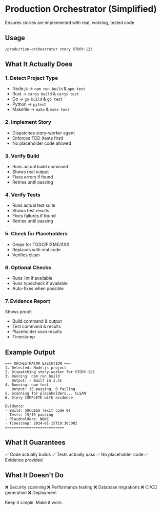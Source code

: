 # Production Orchestrator (Simplified)

Ensures stories are implemented with real, working, tested code.

## Usage
```
/production-orchestrator story STORY-123
```

## What It Actually Does

### 1. Detect Project Type
- Node.js → `npm run build` & `npm test`
- Rust → `cargo build` & `cargo test`
- Go → `go build` & `go test`
- Python → `pytest`
- Makefile → `make` & `make test`

### 2. Implement Story
- Dispatches story-worker agent
- Enforces TDD (tests first)
- No placeholder code allowed

### 3. Verify Build
- Runs actual build command
- Shows real output
- Fixes errors if found
- Retries until passing

### 4. Verify Tests
- Runs actual test suite
- Shows test results
- Fixes failures if found
- Retries until passing

### 5. Check for Placeholders
- Greps for TODO/FIXME/XXX
- Replaces with real code
- Verifies clean

### 6. Optional Checks
- Runs lint if available
- Runs typecheck if available
- Auto-fixes when possible

### 7. Evidence Report
Shows proof:
- Build command & output
- Test command & results
- Placeholder scan results
- Timestamp

## Example Output

```
=== ORCHESTRATOR EXECUTION ===
1. Detected: Node.js project
2. Dispatching story-worker for STORY-123
3. Running: npm run build
   Output: ✓ Built in 2.3s
4. Running: npm test
   Output: 15 passing, 0 failing
5. Scanning for placeholders... CLEAN
6. Story COMPLETE with evidence

Evidence:
- Build: SUCCESS (exit code 0)
- Tests: 15/15 passing
- Placeholders: NONE
- Timestamp: 2024-01-15T10:30:00Z
===========================
```

## What It Guarantees

✅ Code actually builds
✅ Tests actually pass
✅ No placeholder code
✅ Evidence provided

## What It Doesn't Do

❌ Security scanning
❌ Performance testing
❌ Database migrations
❌ CI/CD generation
❌ Deployment

Keep it simple. Make it work.
